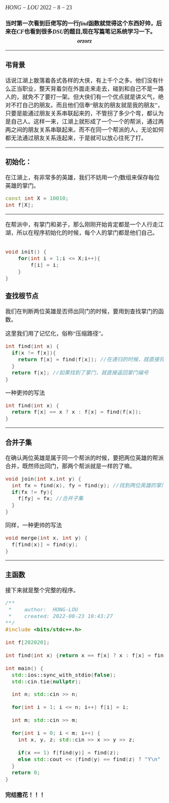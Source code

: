 <font face="楷体" size=4>

$HONG-LOU$ <t> </t> $2022-8-23$

<h4>

当时第一次看到巨佬写的一行$find$函数就觉得这个东西好帅，后来在$CF$也看到很多$DSU$的题目,现在写篇笔记系统学习一下。 $$orz orz$$

<hr>

### 弔背景

话说江湖上散落着各式各样的大侠，有上千个之多。他们没有什么正当职业，整天背着剑在外面走来走去，碰到和自己不是一路人的，就免不了要打一架。但大侠们有一个优点就是讲义气，绝对不打自己的朋友。而且他们信奉“朋友的朋友就是我的朋友”，只要是能通过朋友关系串联起来的，不管拐了多少个弯，都认为是自己人。这样一来，江湖上就形成了一个一个的帮派，通过两两之间的朋友关系串联起来。而不在同一个帮派的人，无论如何都无法通过朋友关系连起来，于是就可以放心往死了打。
<hr>

### 初始化：
在江湖上，有非常多的英雄，我们不妨用一个$f$数组来保存每位英雄的掌门。
``` c++
const int X = 10010;
int f[X];
```
<hr>
在帮派中，有掌门和弟子，那么刚刚开始肯定都是一个人行走江湖，所以在程序初始化的时候，每个人的掌门都是他们自己。

``` cpp

void init() {
	for(int i = 1;i <= X;i++){
		f[i] = i;
	}
}
```

### 查找根节点
我们在判断两位英雄是否师出同门的时候，要用到查找掌门的函数。

这里我们用了记忆化，俗称“压缩路径”。
``` c++
int find(int x) {
  if(x != f[x]){
    return f[x] = find(f[x]); //在递归的时候，就直接将遇到的当前帮派的英雄的掌门修改了
  }
  return f[x]; //如果找到了掌门，就直接返回掌门编号
}
```
一种更帅的写法
``` c++
int find(int x) {
  return f[x] == x ? x : f[x] = find(f[x]);
}
```
<hr>

### 合并子集
在确认两位英雄是属于同一个帮派的时候，要把两位英雄的帮派合并，既然师出同门，那两个帮派就是一样的了嘛。
``` c++
void join(int x,int y) {
  int fx = find(x), fy = find(y); //找到两位英雄的掌门
  if(fx != fy){
    f[fy] = fx; //合并子集
  }
}
```
同样，一种更帅的写法
``` c++
void merge(int x, int y) {
  f[find(x)] = find(y);
}
```
<hr>

### 主函数
接下来就是整个完整的程序。
``` c++
/**
 *    author:  HONG-LOU
 *    created: 2022-08-23 10:43:27
**/
#include <bits/stdc++.h>

int f[202020];

int find(int x) {return x == f[x] ? x : f[x] = find(f[x]);}

int main() {
  std::ios::sync_with_stdio(false);
  std::cin.tie(nullptr);

  int n; std::cin >> n;

  for(int i = 1; i <= n; i++) f[i] = i;

  int m; std::cin >> m;

  for(int i = 0; i < m; i++) {
    int x, y, z; std::cin >> x >> y >> z;

    if(x == 1) f[find(y)] = find(z);
    else std::cout << (find(y) == find(z) ? "Y\n" : "N\n");
  }
  return 0;
}
```

#### 完结撒花！！！